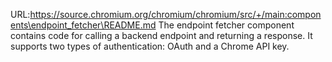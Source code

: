 URL:https://source.chromium.org/chromium/chromium/src/+/main:components\endpoint_fetcher\README.md
The endpoint fetcher component contains code for calling a backend endpoint
and returning a response. It supports two types of authentication: OAuth
and a Chrome API key.

